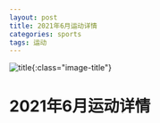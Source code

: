 ```yaml
---
layout: post
title: 2021年6月运动详情
categories: sports 
tags: 运动
---
```


![title](https://image.sideproject.cn/titlex/title_051.jpg){:class="image-title"}

2021年6月运动详情
=================